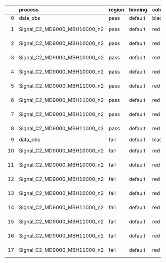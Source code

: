 |    | process                      | region   | binning   | color   | process_type   |   scale | variation   | source_filename                                                       | source_histname    | alias                        | title     |   combine_idx |     lnN |   shapes | syst_type   | direction   | variation_alias   |
|---:|:-----------------------------|:---------|:----------|:--------|:---------------|--------:|:------------|:----------------------------------------------------------------------|:-------------------|:-----------------------------|:----------|--------------:|--------:|---------:|:------------|:------------|:------------------|
|  0 | data_obs                     | pass     | default   | black   | DATA           |       1 | nominal     | ./histograms_for_2DAlphabet_v18//BH_Data.root                         | hpass              | Data                         | Data      |           nan | nan     |      nan | nan         | nan         | nan               |
|  1 | Signal_C2_MD9000_MBH10000_n2 | pass     | default   | red     | SIGNAL         |       1 | lumi        | ./histograms_for_2DAlphabet_v18//BH_Signal_C2_MD9000_MBH10000_n2.root | hpass              | Signal_C2_MD9000_MBH10000_n2 | BH signal |           nan |   1.016 |      nan | lnN         | nan         | nan               |
|  2 | Signal_C2_MD9000_MBH10000_n2 | pass     | default   | red     | SIGNAL         |       1 | SVM         | ./histograms_for_2DAlphabet_v18//BH_Signal_C2_MD9000_MBH10000_n2.root | hpass_SVMsyst_up   | Signal_C2_MD9000_MBH10000_n2 | BH signal |           nan | nan     |        1 | shapes      | Up          | SVMsyst           |
|  3 | Signal_C2_MD9000_MBH10000_n2 | pass     | default   | red     | SIGNAL         |       1 | SVM         | ./histograms_for_2DAlphabet_v18//BH_Signal_C2_MD9000_MBH10000_n2.root | hpass_SVMsyst_down | Signal_C2_MD9000_MBH10000_n2 | BH signal |           nan | nan     |        1 | shapes      | Down        | SVMsyst           |
|  4 | Signal_C2_MD9000_MBH10000_n2 | pass     | default   | red     | SIGNAL         |       1 | nominal     | ./histograms_for_2DAlphabet_v18//BH_Signal_C2_MD9000_MBH10000_n2.root | hpass              | Signal_C2_MD9000_MBH10000_n2 | BH signal |           nan | nan     |      nan | nan         | nan         | nan               |
|  5 | Signal_C2_MD9000_MBH11000_n2 | pass     | default   | red     | SIGNAL         |       1 | lumi        | ./histograms_for_2DAlphabet_v18//BH_Signal_C2_MD9000_MBH11000_n2.root | hpass              | Signal_C2_MD9000_MBH11000_n2 | BH signal |           nan |   1.016 |      nan | lnN         | nan         | nan               |
|  6 | Signal_C2_MD9000_MBH11000_n2 | pass     | default   | red     | SIGNAL         |       1 | SVM         | ./histograms_for_2DAlphabet_v18//BH_Signal_C2_MD9000_MBH11000_n2.root | hpass_SVMsyst_up   | Signal_C2_MD9000_MBH11000_n2 | BH signal |           nan | nan     |        1 | shapes      | Up          | SVMsyst           |
|  7 | Signal_C2_MD9000_MBH11000_n2 | pass     | default   | red     | SIGNAL         |       1 | SVM         | ./histograms_for_2DAlphabet_v18//BH_Signal_C2_MD9000_MBH11000_n2.root | hpass_SVMsyst_down | Signal_C2_MD9000_MBH11000_n2 | BH signal |           nan | nan     |        1 | shapes      | Down        | SVMsyst           |
|  8 | Signal_C2_MD9000_MBH11000_n2 | pass     | default   | red     | SIGNAL         |       1 | nominal     | ./histograms_for_2DAlphabet_v18//BH_Signal_C2_MD9000_MBH11000_n2.root | hpass              | Signal_C2_MD9000_MBH11000_n2 | BH signal |           nan | nan     |      nan | nan         | nan         | nan               |
|  9 | data_obs                     | fail     | default   | black   | DATA           |       1 | nominal     | ./histograms_for_2DAlphabet_v18//BH_Data.root                         | hfail              | Data                         | Data      |           nan | nan     |      nan | nan         | nan         | nan               |
| 10 | Signal_C2_MD9000_MBH10000_n2 | fail     | default   | red     | SIGNAL         |       1 | lumi        | ./histograms_for_2DAlphabet_v18//BH_Signal_C2_MD9000_MBH10000_n2.root | hfail              | Signal_C2_MD9000_MBH10000_n2 | BH signal |           nan |   1.016 |      nan | lnN         | nan         | nan               |
| 11 | Signal_C2_MD9000_MBH10000_n2 | fail     | default   | red     | SIGNAL         |       1 | SVM         | ./histograms_for_2DAlphabet_v18//BH_Signal_C2_MD9000_MBH10000_n2.root | hfail_SVMsyst_up   | Signal_C2_MD9000_MBH10000_n2 | BH signal |           nan | nan     |        1 | shapes      | Up          | SVMsyst           |
| 12 | Signal_C2_MD9000_MBH10000_n2 | fail     | default   | red     | SIGNAL         |       1 | SVM         | ./histograms_for_2DAlphabet_v18//BH_Signal_C2_MD9000_MBH10000_n2.root | hfail_SVMsyst_down | Signal_C2_MD9000_MBH10000_n2 | BH signal |           nan | nan     |        1 | shapes      | Down        | SVMsyst           |
| 13 | Signal_C2_MD9000_MBH10000_n2 | fail     | default   | red     | SIGNAL         |       1 | nominal     | ./histograms_for_2DAlphabet_v18//BH_Signal_C2_MD9000_MBH10000_n2.root | hfail              | Signal_C2_MD9000_MBH10000_n2 | BH signal |           nan | nan     |      nan | nan         | nan         | nan               |
| 14 | Signal_C2_MD9000_MBH11000_n2 | fail     | default   | red     | SIGNAL         |       1 | lumi        | ./histograms_for_2DAlphabet_v18//BH_Signal_C2_MD9000_MBH11000_n2.root | hfail              | Signal_C2_MD9000_MBH11000_n2 | BH signal |           nan |   1.016 |      nan | lnN         | nan         | nan               |
| 15 | Signal_C2_MD9000_MBH11000_n2 | fail     | default   | red     | SIGNAL         |       1 | SVM         | ./histograms_for_2DAlphabet_v18//BH_Signal_C2_MD9000_MBH11000_n2.root | hfail_SVMsyst_up   | Signal_C2_MD9000_MBH11000_n2 | BH signal |           nan | nan     |        1 | shapes      | Up          | SVMsyst           |
| 16 | Signal_C2_MD9000_MBH11000_n2 | fail     | default   | red     | SIGNAL         |       1 | SVM         | ./histograms_for_2DAlphabet_v18//BH_Signal_C2_MD9000_MBH11000_n2.root | hfail_SVMsyst_down | Signal_C2_MD9000_MBH11000_n2 | BH signal |           nan | nan     |        1 | shapes      | Down        | SVMsyst           |
| 17 | Signal_C2_MD9000_MBH11000_n2 | fail     | default   | red     | SIGNAL         |       1 | nominal     | ./histograms_for_2DAlphabet_v18//BH_Signal_C2_MD9000_MBH11000_n2.root | hfail              | Signal_C2_MD9000_MBH11000_n2 | BH signal |           nan | nan     |      nan | nan         | nan         | nan               |